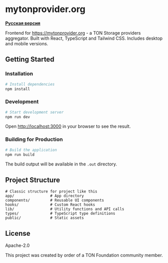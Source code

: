 # mytonprovider.org

**[Русская версия](README.ru.md)**

Frontend for https://mytonprovider.org - a TON Storage providers aggregator. Built with React, TypeScript and Tailwind CSS. Includes desktop and mobile versions.

## Getting Started


### Installation

```bash
# Install dependencies
npm install
```

### Development

```bash
# Start development server
npm run dev
```

Open [http://localhost:3000](http://localhost:3000) in your browser to see the result.

### Building for Production

```bash
# Build the application
npm run build
```

The build output will be available in the `.out` directory.


## Project Structure

```
# Classic structure for project like this
app/                # App directory
components/         # Reusable UI components
hooks/              # Custom React hooks
lib/                # Utility functions and API calls
types/              # TypeScript type definitions
public/             # Static assets
```

## License

Apache-2.0



This project was created by order of a TON Foundation community member.
